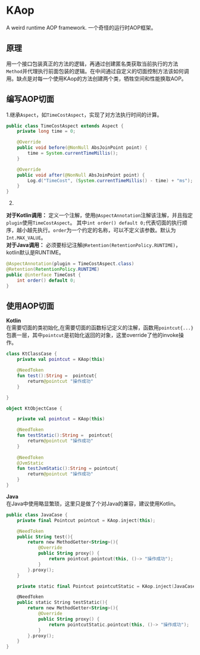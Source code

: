 # KAop
A weird runtime AOP framework.
一个奇怪的运行时AOP框架。

## 原理
用一个接口包装真正的方法的逻辑，再通过创建匿名类获取当前执行的方法`Method`并代理执行前面包装的逻辑。在中间通过自定义的切面控制方法该如何调用。缺点是对每一个使用KAop的方法创建两个类，牺牲空间和性能换取AOP。

## 编写AOP切面
1.继承`Aspect`，如`TimeCostAspect`，实现了对方法执行时间的计算。
```java
public class TimeCostAspect extends Aspect {
    private long time = 0;

    @Override
    public void before(@NonNull AbsJoinPoint point) {
        time = System.currentTimeMillis();
    }

    @Override
    public void after(@NonNull AbsJoinPoint point) {
        Log.d("TimeCost", (System.currentTimeMillis() - time) + "ms");
    }
}
```
2.
**对于Kotlin调用：** 定义一个注解，使用`@AspectAnnotation`注解该注解，并且指定`plugin`使用`TimeCostAspect`。
其中`int order() default 0;`代表切面的执行顺序，越小越先执行。`order`为一个约定的名称，可以不定义该参数。默认为`Int.MAX_VALUE`。  
**对于Java调用：** 必须要标记注解`@Retention(RetentionPolicy.RUNTIME)`，kotlin默认是RUNTIME。
```java
@AspectAnnotation(plugin = TimeCostAspect.class)
@Retention(RetentionPolicy.RUNTIME)
public @interface TimeCost {
    int order() default 0;
}
```
## 使用AOP切面
**Kotlin**  
在需要切面的类初始化,在需要切面的函数标记定义的注解，函数用`pointcut{...}`包裹一层，其中`pointcut`是初始化返回的对象，这里override了他的invoke操作。
```kotlin
class KtClassCase {
    private val pointcut = KAop(this)

    @NeedToken
    fun test():String =  pointcut{
        return@pointcut "操作成功"
    }

}

object KtObjectCase {

    private val pointcut = KAop(this)

    @NeedToken
    fun testStatic():String =  pointcut{
        return@pointcut "操作成功"
    }
    
    @NeedToken
    @JvmStatic
    fun testJvmStatic():String = pointcut{
        return@pointcut "操作成功"
    }
}
```
**Java**  
在Java中使用略显繁琐，这里只是做了个对Java的兼容，建议使用Kotlin。
```kotlin
public class JavaCase {
    private final Pointcut pointcut = KAop.inject(this);

    @NeedToken
    public String test(){
        return new MethodGetter<String>(){
            @Override
            public String proxy() {
                return pointcut.pointcut(this, ()-> "操作成功");
            }
        }.proxy();
    }

    private static final Pointcut pointcutStatic = KAop.inject(JavaCase.class);

    @NeedToken
    public static String testStatic(){
        return new MethodGetter<String>(){
            @Override
            public String proxy() {
                return pointcutStatic.pointcut(this, ()-> "操作成功");
            }
        }.proxy();
    }
}
```

